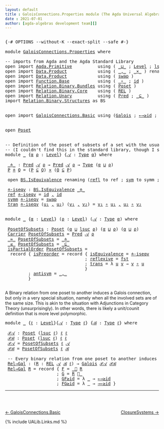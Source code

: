 ```yaml
---
layout: default
title : GaloisConnections.Properties module (The Agda Universal Algebra Library)
date : 2021-07-01
author: [agda-algebras development team][]
---
```


<pre class="Agda">

<a id="182" class="Symbol">{-#</a> <a id="186" class="Keyword">OPTIONS</a> <a id="194" class="Pragma">--without-K</a> <a id="206" class="Pragma">--exact-split</a> <a id="220" class="Pragma">--safe</a> <a id="227" class="Symbol">#-}</a>

<a id="232" class="Keyword">module</a> <a id="239" href="GaloisConnections.Properties.html" class="Module">GaloisConnections.Properties</a> <a id="268" class="Keyword">where</a>

<a id="275" class="Comment">-- imports from Agda and the Agda Standard Library</a>
<a id="326" class="Keyword">open</a> <a id="331" class="Keyword">import</a> <a id="338" href="Agda.Primitive.html" class="Module">Agda.Primitive</a>          <a id="362" class="Keyword">using</a> <a id="368" class="Symbol">(</a> <a id="370" href="Agda.Primitive.html#810" class="Primitive Operator">_⊔_</a> <a id="374" class="Symbol">;</a> <a id="376" href="Agda.Primitive.html#597" class="Postulate">Level</a> <a id="382" class="Symbol">;</a> <a id="384" href="Agda.Primitive.html#780" class="Primitive">lsuc</a> <a id="389" class="Symbol">)</a> <a id="391" class="Keyword">renaming</a> <a id="400" class="Symbol">(</a> <a id="402" href="Agda.Primitive.html#326" class="Primitive">Set</a> <a id="406" class="Symbol">to</a> <a id="409" class="Primitive">Type</a> <a id="414" class="Symbol">)</a>
<a id="416" class="Keyword">open</a> <a id="421" class="Keyword">import</a> <a id="428" href="Data.Product.html" class="Module">Data.Product</a>            <a id="452" class="Keyword">using</a> <a id="458" class="Symbol">(</a> <a id="460" href="Agda.Builtin.Sigma.html#236" class="InductiveConstructor Operator">_,_</a> <a id="464" class="Symbol">;</a> <a id="466" href="Data.Product.html#1167" class="Function Operator">_×_</a> <a id="470" class="Symbol">)</a> <a id="472" class="Keyword">renaming</a> <a id="481" class="Symbol">(</a> <a id="483" href="Agda.Builtin.Sigma.html#252" class="Field">proj₁</a> <a id="489" class="Symbol">to</a> <a id="492" class="Field">fst</a> <a id="496" class="Symbol">)</a>
<a id="498" class="Keyword">open</a> <a id="503" class="Keyword">import</a> <a id="510" href="Data.Product.html" class="Module">Data.Product</a>            <a id="534" class="Keyword">using</a> <a id="540" class="Symbol">(</a> <a id="542" href="Data.Product.html#5317" class="Function">swap</a> <a id="547" class="Symbol">)</a>
<a id="549" class="Keyword">open</a> <a id="554" class="Keyword">import</a> <a id="561" href="Function.Base.html" class="Module">Function.Base</a>           <a id="585" class="Keyword">using</a> <a id="591" class="Symbol">(</a> <a id="593" href="Function.Base.html#1031" class="Function Operator">_∘_</a> <a id="597" class="Symbol">;</a> <a id="599" href="Function.Base.html#615" class="Function">id</a> <a id="602" class="Symbol">)</a>
<a id="604" class="Keyword">open</a> <a id="609" class="Keyword">import</a> <a id="616" href="Relation.Binary.Bundles.html" class="Module">Relation.Binary.Bundles</a> <a id="640" class="Keyword">using</a> <a id="646" class="Symbol">(</a> <a id="648" href="Relation.Binary.Bundles.html#3028" class="Record">Poset</a> <a id="654" class="Symbol">)</a>
<a id="656" class="Keyword">open</a> <a id="661" class="Keyword">import</a> <a id="668" href="Relation.Binary.Core.html" class="Module">Relation.Binary.Core</a>    <a id="692" class="Keyword">using</a> <a id="698" class="Symbol">(</a> <a id="700" href="Relation.Binary.Core.html#766" class="Function">REL</a> <a id="704" class="Symbol">)</a>
<a id="706" class="Keyword">open</a> <a id="711" class="Keyword">import</a> <a id="718" href="Relation.Unary.html" class="Module">Relation.Unary</a>          <a id="742" class="Keyword">using</a> <a id="748" class="Symbol">(</a> <a id="750" href="Relation.Unary.html#1101" class="Function">Pred</a> <a id="755" class="Symbol">;</a> <a id="757" href="Relation.Unary.html#1742" class="Function Operator">_⊆_</a> <a id="761" class="Symbol">)</a>
<a id="763" class="Keyword">import</a> <a id="770" href="Relation.Binary.Structures.html" class="Module">Relation.Binary.Structures</a> <a id="797" class="Symbol">as</a> <a id="800" class="Module">BS</a>


<a id="805" class="Keyword">open</a> <a id="810" class="Keyword">import</a> <a id="817" href="GaloisConnections.Basic.html" class="Module">GaloisConnections.Basic</a> <a id="841" class="Keyword">using</a> <a id="847" class="Symbol">(</a><a id="848" href="GaloisConnections.Basic.html#1156" class="Record">Galois</a> <a id="855" class="Symbol">;</a> <a id="857" href="GaloisConnections.Basic.html#1697" class="Function">←→≥id</a> <a id="863" class="Symbol">;</a> <a id="865" href="GaloisConnections.Basic.html#1785" class="Function">→←≥id</a> <a id="871" class="Symbol">;</a> <a id="873" href="GaloisConnections.Basic.html#1448" class="Function Operator">_⃗_</a> <a id="877" class="Symbol">;</a> <a id="879" href="GaloisConnections.Basic.html#1608" class="Function Operator">_⃖_</a> <a id="883" class="Symbol">)</a>


<a id="887" class="Keyword">open</a> <a id="892" href="Relation.Binary.Bundles.html#3028" class="Module">Poset</a>


<a id="900" class="Comment">-- Definition of the poset of subsets of a set with the usual set inclusion relation.</a>
<a id="986" class="Comment">-- (I couldn&#39;t find this in the standard library, though I suspect it&#39;s somewhere.)</a>
<a id="1070" class="Keyword">module</a> <a id="1077" href="GaloisConnections.Properties.html#1077" class="Module">_</a> <a id="1079" class="Symbol">{</a><a id="1080" href="GaloisConnections.Properties.html#1080" class="Bound">α</a> <a id="1082" href="GaloisConnections.Properties.html#1082" class="Bound">ρ</a> <a id="1084" class="Symbol">:</a> <a id="1086" href="Agda.Primitive.html#597" class="Postulate">Level</a><a id="1091" class="Symbol">}</a> <a id="1093" class="Symbol">{</a><a id="1094" href="GaloisConnections.Properties.html#1094" class="Bound">𝒜</a> <a id="1096" class="Symbol">:</a> <a id="1098" href="GaloisConnections.Properties.html#409" class="Primitive">Type</a> <a id="1103" href="GaloisConnections.Properties.html#1080" class="Bound">α</a><a id="1104" class="Symbol">}</a> <a id="1106" class="Keyword">where</a>

 <a id="1114" href="GaloisConnections.Properties.html#1114" class="Function Operator">_≐_</a> <a id="1118" class="Symbol">:</a> <a id="1120" href="Relation.Unary.html#1101" class="Function">Pred</a> <a id="1125" href="GaloisConnections.Properties.html#1094" class="Bound">𝒜</a> <a id="1127" href="GaloisConnections.Properties.html#1082" class="Bound">ρ</a> <a id="1129" class="Symbol">→</a> <a id="1131" href="Relation.Unary.html#1101" class="Function">Pred</a> <a id="1136" href="GaloisConnections.Properties.html#1094" class="Bound">𝒜</a> <a id="1138" href="GaloisConnections.Properties.html#1082" class="Bound">ρ</a> <a id="1140" class="Symbol">→</a> <a id="1142" href="GaloisConnections.Properties.html#409" class="Primitive">Type</a> <a id="1147" class="Symbol">(</a><a id="1148" href="GaloisConnections.Properties.html#1080" class="Bound">α</a> <a id="1150" href="Agda.Primitive.html#810" class="Primitive Operator">⊔</a> <a id="1152" href="GaloisConnections.Properties.html#1082" class="Bound">ρ</a><a id="1153" class="Symbol">)</a>
 <a id="1156" href="GaloisConnections.Properties.html#1156" class="Bound">P</a> <a id="1158" href="GaloisConnections.Properties.html#1114" class="Function Operator">≐</a> <a id="1160" href="GaloisConnections.Properties.html#1160" class="Bound">Q</a> <a id="1162" class="Symbol">=</a> <a id="1164" class="Symbol">(</a><a id="1165" href="GaloisConnections.Properties.html#1156" class="Bound">P</a> <a id="1167" href="Relation.Unary.html#1742" class="Function Operator">⊆</a> <a id="1169" href="GaloisConnections.Properties.html#1160" class="Bound">Q</a><a id="1170" class="Symbol">)</a> <a id="1172" href="Data.Product.html#1167" class="Function Operator">×</a> <a id="1174" class="Symbol">(</a><a id="1175" href="GaloisConnections.Properties.html#1160" class="Bound">Q</a> <a id="1177" href="Relation.Unary.html#1742" class="Function Operator">⊆</a> <a id="1179" href="GaloisConnections.Properties.html#1156" class="Bound">P</a><a id="1180" class="Symbol">)</a>

 <a id="1184" class="Keyword">open</a> <a id="1189" href="Relation.Binary.Structures.html#1522" class="Module">BS.IsEquivalence</a> <a id="1206" class="Keyword">renaming</a> <a id="1215" class="Symbol">(</a><a id="1216" href="Relation.Binary.Structures.html#1568" class="Field">refl</a> <a id="1221" class="Symbol">to</a> <a id="1224" class="Field">ref</a> <a id="1228" class="Symbol">;</a> <a id="1230" href="Relation.Binary.Structures.html#1594" class="Field">sym</a> <a id="1234" class="Symbol">to</a> <a id="1237" class="Field">symm</a> <a id="1242" class="Symbol">;</a> <a id="1244" href="Relation.Binary.Structures.html#1620" class="Field">trans</a> <a id="1250" class="Symbol">to</a> <a id="1253" class="Field">tran</a><a id="1257" class="Symbol">)</a>

 <a id="1261" href="GaloisConnections.Properties.html#1261" class="Function">≐-iseqv</a> <a id="1269" class="Symbol">:</a> <a id="1271" href="Relation.Binary.Structures.html#1522" class="Record">BS.IsEquivalence</a> <a id="1288" href="GaloisConnections.Properties.html#1114" class="Function Operator">_≐_</a>
 <a id="1293" href="GaloisConnections.Properties.html#1224" class="Field">ref</a> <a id="1297" href="GaloisConnections.Properties.html#1261" class="Function">≐-iseqv</a> <a id="1305" class="Symbol">=</a> <a id="1307" href="Function.Base.html#615" class="Function">id</a> <a id="1310" href="Agda.Builtin.Sigma.html#236" class="InductiveConstructor Operator">,</a> <a id="1312" href="Function.Base.html#615" class="Function">id</a>
 <a id="1316" href="GaloisConnections.Properties.html#1237" class="Field">symm</a> <a id="1321" href="GaloisConnections.Properties.html#1261" class="Function">≐-iseqv</a> <a id="1329" class="Symbol">=</a> <a id="1331" href="Data.Product.html#5317" class="Function">swap</a>
 <a id="1337" href="GaloisConnections.Properties.html#1253" class="Field">tran</a> <a id="1342" href="GaloisConnections.Properties.html#1261" class="Function">≐-iseqv</a> <a id="1350" class="Symbol">(</a><a id="1351" href="GaloisConnections.Properties.html#1351" class="Bound">u₁</a> <a id="1354" href="Agda.Builtin.Sigma.html#236" class="InductiveConstructor Operator">,</a> <a id="1356" href="GaloisConnections.Properties.html#1356" class="Bound">u₂</a><a id="1358" class="Symbol">)</a> <a id="1360" class="Symbol">(</a><a id="1361" href="GaloisConnections.Properties.html#1361" class="Bound">v₁</a> <a id="1364" href="Agda.Builtin.Sigma.html#236" class="InductiveConstructor Operator">,</a> <a id="1366" href="GaloisConnections.Properties.html#1366" class="Bound">v₂</a><a id="1368" class="Symbol">)</a> <a id="1370" class="Symbol">=</a> <a id="1372" href="GaloisConnections.Properties.html#1361" class="Bound">v₁</a> <a id="1375" href="Function.Base.html#1031" class="Function Operator">∘</a> <a id="1377" href="GaloisConnections.Properties.html#1351" class="Bound">u₁</a> <a id="1380" href="Agda.Builtin.Sigma.html#236" class="InductiveConstructor Operator">,</a> <a id="1382" href="GaloisConnections.Properties.html#1356" class="Bound">u₂</a> <a id="1385" href="Function.Base.html#1031" class="Function Operator">∘</a> <a id="1387" href="GaloisConnections.Properties.html#1366" class="Bound">v₂</a>


<a id="1392" class="Keyword">module</a> <a id="1399" href="GaloisConnections.Properties.html#1399" class="Module">_</a> <a id="1401" class="Symbol">{</a><a id="1402" href="GaloisConnections.Properties.html#1402" class="Bound">α</a> <a id="1404" class="Symbol">:</a> <a id="1406" href="Agda.Primitive.html#597" class="Postulate">Level</a><a id="1411" class="Symbol">}</a> <a id="1413" class="Symbol">(</a><a id="1414" href="GaloisConnections.Properties.html#1414" class="Bound">ρ</a> <a id="1416" class="Symbol">:</a> <a id="1418" href="Agda.Primitive.html#597" class="Postulate">Level</a><a id="1423" class="Symbol">)</a> <a id="1425" class="Symbol">(</a><a id="1426" href="GaloisConnections.Properties.html#1426" class="Bound">𝒜</a> <a id="1428" class="Symbol">:</a> <a id="1430" href="GaloisConnections.Properties.html#409" class="Primitive">Type</a> <a id="1435" href="GaloisConnections.Properties.html#1402" class="Bound">α</a><a id="1436" class="Symbol">)</a> <a id="1438" class="Keyword">where</a>

 <a id="1446" href="GaloisConnections.Properties.html#1446" class="Function">PosetOfSubsets</a> <a id="1461" class="Symbol">:</a> <a id="1463" href="Relation.Binary.Bundles.html#3028" class="Record">Poset</a> <a id="1469" class="Symbol">(</a><a id="1470" href="GaloisConnections.Properties.html#1402" class="Bound">α</a> <a id="1472" href="Agda.Primitive.html#810" class="Primitive Operator">⊔</a> <a id="1474" href="Agda.Primitive.html#780" class="Primitive">lsuc</a> <a id="1479" href="GaloisConnections.Properties.html#1414" class="Bound">ρ</a><a id="1480" class="Symbol">)</a> <a id="1482" class="Symbol">(</a><a id="1483" href="GaloisConnections.Properties.html#1402" class="Bound">α</a> <a id="1485" href="Agda.Primitive.html#810" class="Primitive Operator">⊔</a> <a id="1487" href="GaloisConnections.Properties.html#1414" class="Bound">ρ</a><a id="1488" class="Symbol">)</a> <a id="1490" class="Symbol">(</a><a id="1491" href="GaloisConnections.Properties.html#1402" class="Bound">α</a> <a id="1493" href="Agda.Primitive.html#810" class="Primitive Operator">⊔</a> <a id="1495" href="GaloisConnections.Properties.html#1414" class="Bound">ρ</a><a id="1496" class="Symbol">)</a>
 <a id="1499" href="Relation.Binary.Bundles.html#3104" class="Field">Carrier</a> <a id="1507" href="GaloisConnections.Properties.html#1446" class="Function">PosetOfSubsets</a> <a id="1522" class="Symbol">=</a> <a id="1524" href="Relation.Unary.html#1101" class="Function">Pred</a> <a id="1529" href="GaloisConnections.Properties.html#1426" class="Bound">𝒜</a> <a id="1531" href="GaloisConnections.Properties.html#1414" class="Bound">ρ</a>
 <a id="1534" href="Relation.Binary.Bundles.html#3131" class="Field Operator">_≈_</a> <a id="1538" href="GaloisConnections.Properties.html#1446" class="Function">PosetOfSubsets</a> <a id="1553" class="Symbol">=</a> <a id="1555" href="GaloisConnections.Properties.html#1114" class="Function Operator">_≐_</a>
 <a id="1560" href="Relation.Binary.Bundles.html#3167" class="Field Operator">_≤_</a> <a id="1564" href="GaloisConnections.Properties.html#1446" class="Function">PosetOfSubsets</a> <a id="1579" class="Symbol">=</a> <a id="1581" href="Relation.Unary.html#1742" class="Function Operator">_⊆_</a>
 <a id="1586" href="Relation.Binary.Bundles.html#3203" class="Field">isPartialOrder</a> <a id="1601" href="GaloisConnections.Properties.html#1446" class="Function">PosetOfSubsets</a> <a id="1616" class="Symbol">=</a>
  <a id="1620" class="Keyword">record</a> <a id="1627" class="Symbol">{</a> <a id="1629" href="Relation.Binary.Structures.html#3243" class="Field">isPreorder</a> <a id="1640" class="Symbol">=</a> <a id="1642" class="Keyword">record</a> <a id="1649" class="Symbol">{</a> <a id="1651" href="Relation.Binary.Structures.html#2228" class="Field">isEquivalence</a> <a id="1665" class="Symbol">=</a> <a id="1667" href="GaloisConnections.Properties.html#1261" class="Function">≐-iseqv</a>
                               <a id="1706" class="Symbol">;</a> <a id="1708" href="Relation.Binary.Structures.html#2331" class="Field">reflexive</a> <a id="1718" class="Symbol">=</a> <a id="1720" href="GaloisConnections.Properties.html#492" class="Field">fst</a>
                               <a id="1755" class="Symbol">;</a> <a id="1757" href="Relation.Binary.Structures.html#2361" class="Field">trans</a> <a id="1763" class="Symbol">=</a> <a id="1765" class="Symbol">λ</a> <a id="1767" href="GaloisConnections.Properties.html#1767" class="Bound">u</a> <a id="1769" href="GaloisConnections.Properties.html#1769" class="Bound">v</a> <a id="1771" class="Symbol">→</a> <a id="1773" href="GaloisConnections.Properties.html#1769" class="Bound">v</a> <a id="1775" href="Function.Base.html#1031" class="Function Operator">∘</a> <a id="1777" href="GaloisConnections.Properties.html#1767" class="Bound">u</a>
                               <a id="1810" class="Symbol">}</a>
         <a id="1821" class="Symbol">;</a> <a id="1823" href="Relation.Binary.Structures.html#3275" class="Field">antisym</a> <a id="1831" class="Symbol">=</a> <a id="1833" href="Agda.Builtin.Sigma.html#236" class="InductiveConstructor Operator">_,_</a>
         <a id="1846" class="Symbol">}</a>

</pre>

A Binary relation from one poset to another induces a Galois connection, but only in a very special
situation, namely when all the involved sets are of the same size.  This is akin to the situation
with Adjunctions in Category Theory (unsurprisingly). In other words, there is likely a
unit/counit definition that is more level polymorphic.
<pre class="Agda">
<a id="2215" class="Keyword">module</a> <a id="2222" href="GaloisConnections.Properties.html#2222" class="Module">_</a> <a id="2224" class="Symbol">{</a><a id="2225" href="GaloisConnections.Properties.html#2225" class="Bound">ℓ</a> <a id="2227" class="Symbol">:</a> <a id="2229" href="Agda.Primitive.html#597" class="Postulate">Level</a><a id="2234" class="Symbol">}{</a><a id="2236" href="GaloisConnections.Properties.html#2236" class="Bound">𝒜</a> <a id="2238" class="Symbol">:</a> <a id="2240" href="GaloisConnections.Properties.html#409" class="Primitive">Type</a> <a id="2245" href="GaloisConnections.Properties.html#2225" class="Bound">ℓ</a><a id="2246" class="Symbol">}</a> <a id="2248" class="Symbol">{</a><a id="2249" href="GaloisConnections.Properties.html#2249" class="Bound">ℬ</a> <a id="2251" class="Symbol">:</a> <a id="2253" href="GaloisConnections.Properties.html#409" class="Primitive">Type</a> <a id="2258" href="GaloisConnections.Properties.html#2225" class="Bound">ℓ</a><a id="2259" class="Symbol">}</a> <a id="2261" class="Keyword">where</a>

 <a id="2269" href="GaloisConnections.Properties.html#2269" class="Function">𝒫𝒜</a> <a id="2272" class="Symbol">:</a> <a id="2274" href="Relation.Binary.Bundles.html#3028" class="Record">Poset</a> <a id="2280" class="Symbol">(</a><a id="2281" href="Agda.Primitive.html#780" class="Primitive">lsuc</a> <a id="2286" href="GaloisConnections.Properties.html#2225" class="Bound">ℓ</a><a id="2287" class="Symbol">)</a> <a id="2289" href="GaloisConnections.Properties.html#2225" class="Bound">ℓ</a> <a id="2291" href="GaloisConnections.Properties.html#2225" class="Bound">ℓ</a>
 <a id="2294" href="GaloisConnections.Properties.html#2294" class="Function">𝒫ℬ</a> <a id="2297" class="Symbol">:</a> <a id="2299" href="Relation.Binary.Bundles.html#3028" class="Record">Poset</a> <a id="2305" class="Symbol">(</a><a id="2306" href="Agda.Primitive.html#780" class="Primitive">lsuc</a> <a id="2311" href="GaloisConnections.Properties.html#2225" class="Bound">ℓ</a><a id="2312" class="Symbol">)</a> <a id="2314" href="GaloisConnections.Properties.html#2225" class="Bound">ℓ</a> <a id="2316" href="GaloisConnections.Properties.html#2225" class="Bound">ℓ</a>
 <a id="2319" href="GaloisConnections.Properties.html#2269" class="Function">𝒫𝒜</a> <a id="2322" class="Symbol">=</a> <a id="2324" href="GaloisConnections.Properties.html#1446" class="Function">PosetOfSubsets</a> <a id="2339" href="GaloisConnections.Properties.html#2225" class="Bound">ℓ</a> <a id="2341" href="GaloisConnections.Properties.html#2236" class="Bound">𝒜</a>
 <a id="2344" href="GaloisConnections.Properties.html#2294" class="Function">𝒫ℬ</a> <a id="2347" class="Symbol">=</a> <a id="2349" href="GaloisConnections.Properties.html#1446" class="Function">PosetOfSubsets</a> <a id="2364" href="GaloisConnections.Properties.html#2225" class="Bound">ℓ</a> <a id="2366" href="GaloisConnections.Properties.html#2249" class="Bound">ℬ</a>

 <a id="2370" class="Comment">-- Every binary relation from one poset to another induces a Galois connection.</a>
 <a id="2451" href="GaloisConnections.Properties.html#2451" class="Function">Rel→Gal</a> <a id="2459" class="Symbol">:</a> <a id="2461" class="Symbol">(</a><a id="2462" href="GaloisConnections.Properties.html#2462" class="Bound">R</a> <a id="2464" class="Symbol">:</a> <a id="2466" href="Relation.Binary.Core.html#766" class="Function">REL</a> <a id="2470" href="GaloisConnections.Properties.html#2236" class="Bound">𝒜</a> <a id="2472" href="GaloisConnections.Properties.html#2249" class="Bound">ℬ</a> <a id="2474" href="GaloisConnections.Properties.html#2225" class="Bound">ℓ</a><a id="2475" class="Symbol">)</a> <a id="2477" class="Symbol">→</a> <a id="2479" href="GaloisConnections.Basic.html#1156" class="Record">Galois</a> <a id="2486" href="GaloisConnections.Properties.html#2269" class="Function">𝒫𝒜</a> <a id="2489" href="GaloisConnections.Properties.html#2294" class="Function">𝒫ℬ</a>
 <a id="2493" href="GaloisConnections.Properties.html#2451" class="Function">Rel→Gal</a> <a id="2501" href="GaloisConnections.Properties.html#2501" class="Bound">R</a> <a id="2503" class="Symbol">=</a> <a id="2505" class="Keyword">record</a> <a id="2512" class="Symbol">{</a> <a id="2514" href="GaloisConnections.Basic.html#1213" class="Field">F</a> <a id="2516" class="Symbol">=</a> <a id="2518" href="GaloisConnections.Basic.html#1448" class="Function Operator">_⃗</a> <a id="2521" href="GaloisConnections.Properties.html#2501" class="Bound">R</a>
                    <a id="2543" class="Symbol">;</a> <a id="2545" href="GaloisConnections.Basic.html#1242" class="Field">G</a> <a id="2547" class="Symbol">=</a> <a id="2549" href="GaloisConnections.Properties.html#2501" class="Bound">R</a> <a id="2551" href="GaloisConnections.Basic.html#1608" class="Function Operator">⃖_</a>
                    <a id="2574" class="Symbol">;</a> <a id="2576" href="GaloisConnections.Basic.html#1271" class="Field">GF≥id</a> <a id="2582" class="Symbol">=</a> <a id="2584" class="Symbol">λ</a> <a id="2586" href="GaloisConnections.Properties.html#2586" class="Bound">_</a> <a id="2588" class="Symbol">→</a> <a id="2590" href="GaloisConnections.Basic.html#1697" class="Function">←→≥id</a>
                    <a id="2616" class="Symbol">;</a> <a id="2618" href="GaloisConnections.Basic.html#1302" class="Field">FG≥id</a> <a id="2624" class="Symbol">=</a> <a id="2626" class="Symbol">λ</a> <a id="2628" href="GaloisConnections.Properties.html#2628" class="Bound">_</a> <a id="2630" class="Symbol">→</a> <a id="2632" href="GaloisConnections.Basic.html#1785" class="Function">→←≥id</a> <a id="2638" class="Symbol">}</a>
</pre>


--------------------------------------

<br>
<br>

[← GaloisConnections.Basic](GaloisConnections.Basic.html)
<span style="float:right;">[ClosureSystems →](ClosureSystems.html)</span>

{% include UALib.Links.md %}

[agda-algebras development team]: https://github.com/ualib/agda-algebras#the-agda-algebras-development-team





